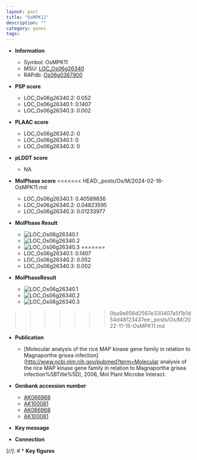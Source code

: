 ```yaml
---
layout: post
title: "OsMPK11"
description: ""
category: genes
tags: 
---
```


* **Information**  
    + Symbol: OsMPK11  
    + MSU: [LOC_Os06g26340](http://rice.plantbiology.msu.edu/cgi-bin/ORF_infopage.cgi?orf=LOC_Os06g26340)  
    + RAPdb: [Os06g0367900](http://rapdb.dna.affrc.go.jp/viewer/gbrowse_details/irgsp1?name=Os06g0367900)  

* **PSP score**  
    + LOC_Os06g26340.2: 0.052 
    + LOC_Os06g26340.1: 0.1407 
    + LOC_Os06g26340.3: 0.002 

* **PLAAC score**  
    + LOC_Os06g26340.2: 0 
    + LOC_Os06g26340.1: 0 
    + LOC_Os06g26340.3: 0 

* **pLDDT score**
    + NA


* **MolPhase score**
<<<<<<< HEAD:_posts/Os/M/2024-02-16-OsMPK11.md
    + LOC_Os06g26340.1: 0.40589836
    + LOC_Os06g26340.2: 0.04823595
    + LOC_Os06g26340.3: 0.01233977

* **MolPhase Result**
    + ![LOC_Os06g26340.1](https://304243504.github.io/Pictures/LOC_Os06g/LOC_Os06g26340.1.png)
    + ![LOC_Os06g26340.2](https://304243504.github.io/Pictures/LOC_Os06g/LOC_Os06g26340.2.png)
    + ![LOC_Os06g26340.3](https://304243504.github.io/Pictures/LOC_Os06g/LOC_Os06g26340.3.png)
=======
    + LOC_Os06g26340.1: 0.1407
    + LOC_Os06g26340.2: 0.052
    + LOC_Os06g26340.3: 0.002

* **MolPhaseResult**
    + ![LOC_Os06g26340.1](https://ricepsp.github.io/pictures/LOC_Os06g/LOC_Os06g26340.1.png)
    + ![LOC_Os06g26340.2](https://ricepsp.github.io/pictures/LOC_Os06g/LOC_Os06g26340.2.png)
    + ![LOC_Os06g26340.3](https://ricepsp.github.io/pictures/LOC_Os06g/LOC_Os06g26340.3.png)
>>>>>>> 0ba9e656d2567e330407a5f1b1d54d48f23437ee:_posts/Os/M/2022-11-15-OsMPK11.md

* **Publication**  
    + [Molecular analysis of the rice MAP kinase gene family in relation to Magnaporthe grisea infection](http://www.ncbi.nlm.nih.gov/pubmed?term=Molecular analysis of the rice MAP kinase gene family in relation to Magnaporthe grisea infection%5BTitle%5D), 2006, Mol Plant Microbe Interact.

* **Genbank accession number**  
    + [AK066968](http://www.ncbi.nlm.nih.gov/nuccore/AK066968)
    + [AK100081](http://www.ncbi.nlm.nih.gov/nuccore/AK100081)
    + [AK066968](http://www.ncbi.nlm.nih.gov/nuccore/AK066968)
    + [AK100081](http://www.ncbi.nlm.nih.gov/nuccore/AK100081)

* **Key message**  

* **Connection**  

[//]: # * **Key figures**  


